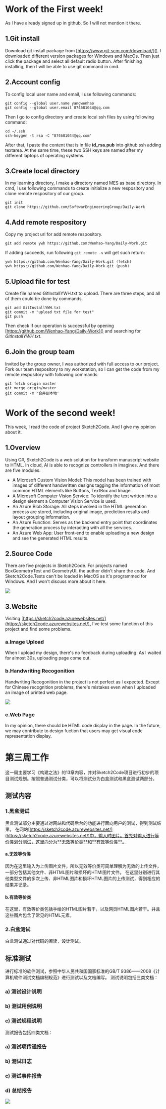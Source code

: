 # Work of the First week! 
As I have already signed up in github. So I will not mention it there.
## 1.Git install 
Download git install package from [https://www.git-scm.com/download/](). I downloaded different version packages for Windows and MacOs. Then just click the package and select all default radio button. After finishing installing, then I will be able to use git command in cmd.
## 2.Account config
To config local user name and email, I use following commands:

```
git config --global user.name yangwenhao
git config --global user.email 874681044@qq.com
```

Then I go to config directory and create local ssh files by using following command:

```
cd ~/.ssh
ssh-keygen -t rsa -C "874681044@qq.com"
```
After that, I paste the content that is in file **id_rsa.pub** into github ssh adding textarea. At the same time, these two SSH keys are named after my different laptops of operating systems.
## 3.Create local directory
In my learning directory, I make a directory named MES as base directory. In cmd, I use following commands to create initialize a new respository and clone remote respository of our group. 

```
git init
git clone https://github.com/SoftwarEngineeringGroup/Daily-Work
```
## 4.Add remote respository
Copy my project url for add remote respository.

```
git add remote ywh https://github.com:Wenhao-Yang/Daily-Work.git
```

If adding succeeds, run following `git remote -v` will get such return:

```
ywh	https://github.com/Wenhao-Yang/Daily-Work.git (fetch)
ywh	https://github.com/Wenhao-Yang/Daily-Work.git (push)
```

## 5.Upload file for test
Create file named GitInstallYWH.txt to upload. There are three steps, and all of them could be done by commands.

```
git add GitInstallYWH.txt 
git commit -m "upload txt file for test"
git push
```

Then check if our operation is successful by opening [https://github.com/Wenhao-Yang/Daily-Work]() and searching for *GitInstallYWH.txt*.
## 6.Join the group team
Invited by the group owner, I was authorized with full access to our project. Fork our team respository to my workstation, so I can get the code from my remote respository with following commands:

```
git fetch origin master
git merge origin/master
git commit -m '合并到本地'
```

# Work of the second week!
This week, I read the code of project Sketch2Code. And I give my opinion about it. 
## 1.Overview
Using C#, Sketch2Code is a web solution for transform manuscript website to HTML. In cloud, AI is able to recognize controllers in imagines. And there are five modules.

-  A Microsoft Custom Vision Model: This model has been trained with images of different handwritten designs tagging the information of most common HTML elements like Buttons, TextBox and Image.
-  A Microsoft Computer Vision Service: To identify the text written into a design element a Computer Vision Service is used.
-  An Azure Blob Storage: All steps involved in the HTML generation process are stored, including original image, prediction results and layout grouping information.
-  An Azure Function: Serves as the backend entry point that coordinates the generation process by interacting with all the services.
-  An Azure Web App: User front-end to enable uploading a new design and see the generated HTML results. 

## 2.Source Code
There are five projects in Sketch2Code. For projects named BoxGeometryTest and GeometryUI, the author didn't share the code. And Sketch2Code.Tests can't be loaded in MacOS as it's programmed for Windows. And I won't discuss more about it here.

![](ImagesOfYwh/wholeproject.png)

## 3.Website
Visiting [https://sketch2code.azurewebsites.net/](https://sketch2code.azurewebsites.net/), I've test some function of this project and find some problems.

### a.Image Upload
When I upload my design, there's no feedback during uploading. As I waited for almost 30s, uploading page come out.
### b.Handwriting Recogonition
Handwriting Recogonition in the project is not perfect as I expected. Except for Chinese recognition problems, there's mistakes even when I uploaded an image of printed web page.

![](ImagesOfYwh/printpage.png)

### c.Web Page
In my opinion, there should be HTML code display in the page. In the future, we may contribute to design fuction that users may get visual code representation display.

# 第三周工作
这一周主要学习《构建之法》的13章内容，并对Sketch2Code项目进行初步的项目测试规划。按照普通测试分类，可以将测试分为白盒测试和黑盒测试两部分。

## 测试内容
### 1.黑盒测试
黑盒测试部分主要通过对网站和代码后台的功能进行面向用户的测试，得到测试结果。
在网站[https://sketch2code.azurewebsites.net/](https://sketch2code.azurewebsites.net/)中，输入时图片。首先对输入进行等价类划分测试，这里向分为**无效等价类**和**有效等价类**。
#### a.无效等价类
因为在这里输入为上传图片文件，所以无效等价类可简单理解为无效的上传文件，一部分包括其他文件、非HTML图片和损坏的HTMl图片文件。
在这里分别进行其他类型文件的多次上传、非HTML图片和损坏HTML图片的上传测试，得到相应的结果并记录。

#### b.有效等价类
在这里，有效等价类包括手绘的HTML图片若干，以及网页HTML图片若干。并且这些图片包含了常见的HTML元素。

### 2.白盒测试
白盒测试通过对代码的阅读，设计测试。

## 标准测试
进行标准的软件测试，参照中华人民共和国国家标准的GB/T 9386——2008《计算机软件测试文档编制规范》进行测试以及文档编写。
测试说明包括三类文档：
### a) 测试设计说明
### b) 测试用例说明
### c) 测试规程说明

测试报告包括四类文档：
### a) 测试项传递报告
### b) 测试日志
### c) 测试事件报告
### d) 总结报告

![](ImagesOfYwh/testDoc.png)




























